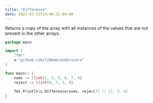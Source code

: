 ```yaml
---
title: "Difference"
date: 2022-03-21T13:48:21-04:00
---
```


Returns a copy of the array with all instances of the values that are not present in the other arrays.

```go
package main

import (
	"fmt"
	u "github.com/rjNemo/underscore"
)

func main() {
	nums := []int{1, 3, 5, 6, 7, 9}
	reject := []int{9, 7, 5, 4}
	
	fmt.Println(u.Difference(nums, reject)) // {1, 3, 6}
}
```
